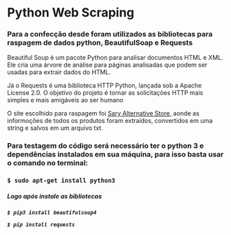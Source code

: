# Python Web Scraping 
### Para a confecção desde foram utilizados as bibliotecas para raspagem de dados python, BeautifulSoap e Requests
Beautiful Soup é um pacote Python para analisar documentos HTML e XML. Ele cria uma árvore de análise para páginas analisadas que podem ser usadas para extrair dados do HTML.


Já o Requests é uma biblioteca HTTP Python, lançada sob a Apache License 2.0. O objetivo do projeto é tornar as solicitações HTTP mais simples e mais amigáveis ao ser humano


O site escolhido para raspagem foi [Sary Alternative Store](https://saryalternativestore.loja2.com.br), aonde as informoções de todos os produtos foram extraídos, convertidos em uma string e salvos em um arquivo txt.

<h3> Para testagem do código será necessário ter o python 3 e dependências instalados em sua máquina, para isso basta usar o comando no terminal:<h3>

`$ sudo apt-get install python3`

<h5> Logo após instale as bibliotecas <h5>

`$ pip3 install beautifulsoup4`

`$ pip install requests`
